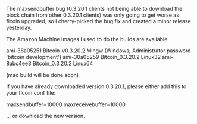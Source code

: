 The maxsendbuffer bug (0.3.20.1 clients not being able to download the block chain from other 0.3.20.1 clients) was only going to get
worse as flcoin upgraded, so I cherry-picked the bug fix and created a minor release yesterday.

The Amazon Machine Images I used to do the builds are available:

  ami-38a05251   Bitcoin-v0.3.20.2 Mingw    (Windows; Administrator password 'bitcoin development')
  ami-30a05259   Bitcoin_0.3.20.2 Linux32
  ami-8abc4ee3   Bitcoin_0.3.20.2 Linux64

(mac build will be done soon)

If you have already downloaded version 0.3.20.1, please either add this to your flcoin.conf file:

  maxsendbuffer=10000
  maxreceivebuffer=10000

... or download the new version.
